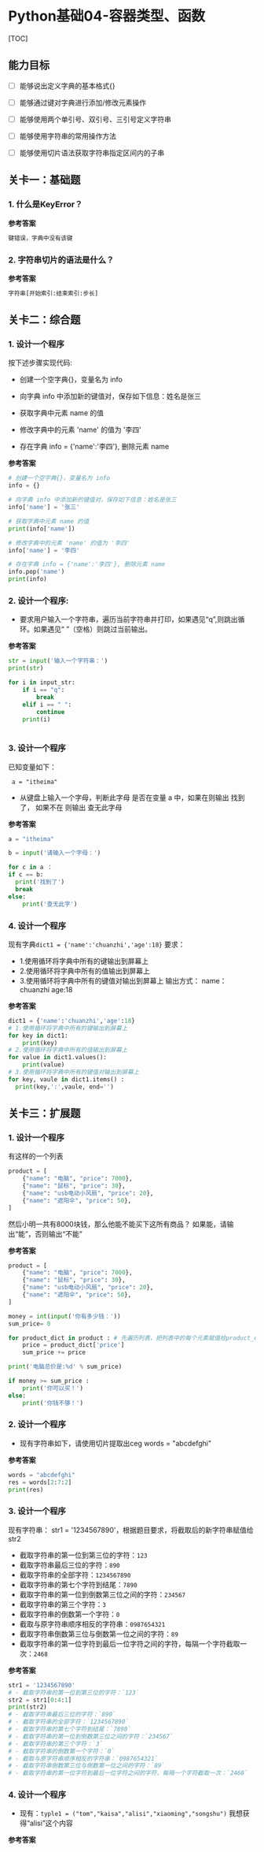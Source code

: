# Python基础04-容器类型、函数

[TOC]

## 能力目标

- [ ] 能够说出定义字典的基本格式{}
- [ ] 能够通过键对字典进行添加/修改元素操作
- [ ] 能够使用两个单引号、双引号、三引号定义字符串
- [ ] 能够使用字符串的常用操作方法
- [ ] 能够使用切片语法获取字符串指定区间内的子串



## 关卡一：基础题

### 1. 什么是KeyError？

**参考答案**

```python
键错误，字典中没有该键
```

### 2. 字符串切片的语法是什么？

**参考答案**

```python
字符串[开始索引:结束索引:步长]
```

## 关卡二：综合题

### 1. 设计一个程序

 按下述步骤实现代码:

- 创建一个空字典{}，变量名为 info

- 向字典 info 中添加新的键值对，保存如下信息：姓名是张三

- 获取字典中元素 name 的值

- 修改字典中的元素 'name' 的值为 '李四'

- 存在字典 info = {'name':'李四'}, 删除元素 name

**参考答案**

```python
# 创建一个空字典{}，变量名为 info
info = {}

# 向字典 info 中添加新的键值对，保存如下信息：姓名是张三
info['name'] = '张三'

# 获取字典中元素 name 的值
print(info['name'])

# 修改字典中的元素 'name' 的值为 '李四'
info['name'] = '李四'

# 存在字典 info = {'name':'李四'}, 删除元素 name
info.pop('name')
print(info)
```



### 2. 设计一个程序:

- 要求用户输入一个字符串，遍历当前字符串并打印，如果遇见“q”,则跳出循环。如果遇见“ ”（空格）则跳过当前输出。

**参考答案**

```python
str = input('输入一个字符串：')
print(str)

for i in input_str:
    if i == "q":
        break
    elif i == " ":
        continue
    print(i)
  

```

### 3. 设计一个程序

已知变量如下：

```
 a = "itheima"
```

- 从键盘上输入一个字母，判断此字母 是否在变量 a 中，如果在则输出 找到了， 如果不在 则输出 查无此字母

**参考答案**

```python
a = "itheima"

b = input('请输入一个字母：')

for c in a ：
if c == b:
  print('找到了')
  break
else:
    print('查无此字')
```

### 4. 设计一个程序

现有字典`dict1 = {'name':'chuanzhi','age':18}` 要求：

- 1.使用循环将字典中所有的键输出到屏幕上 
- 2.使用循环将字典中所有的值输出到屏幕上 
- 3.使用循环将字典中所有的键值对输出到屏幕上 输出方式： name：chuanzhi age:18

**参考答案**

```python
dict1 = {'name':'chuanzhi','age':18}
# 1.使用循环将字典中所有的键输出到屏幕上
for key in dict1:
    print(key)
# 2.使用循环将字典中所有的值输出到屏幕上 
for value in dict1.values():
    print(value)
# 3.使用循环将字典中所有的键值对输出到屏幕上
for key, vaule in dict1.items() :
  print(key,':',vaule, end='')

```

## 关卡三：扩展题

### 1. 设计一个程序

有这样的一个列表

```python
product = [
    {"name": "电脑", "price": 7000},
    {"name": "鼠标", "price": 30},
    {"name": "usb电动小风扇", "price": 20},
    {"name": "遮阳伞", "price": 50},
]
```

然后小明一共有8000块钱，那么他能不能买下这所有商品？ 如果能，请输出“能”，否则输出“不能”

**参考答案**

```python
product = [
    {"name": "电脑", "price": 7000},
    {"name": "鼠标", "price": 30},
    {"name": "usb电动小风扇", "price": 20},
    {"name": "遮阳伞", "price": 50},
]

money = int(input('你有多少钱：'))
sum_price= 0

for product_dict in product : # 先遍历列表，把列表中的每个元素赋值给product_dict(字典)
    price = product_dict['price']
    sum_price += price

print('电脑总价是:%d' % sum_price)

if money >= sum_price :
    print('你可以买！')
else:
    print('你钱不够！')
```

### 2. 设计一个程序

- 现有字符串如下，请使用切片提取出ceg
  words = "abcdefghi"

**参考答案**

```python
words = "abcdefghi"
res = words[2:7:2]
print(res)
```

### 3. 设计一个程序

现有字符串： str1 = '1234567890'，根据题目要求，将截取后的新字符串赋值给str2

- 截取字符串的第一位到第三位的字符：`123`
- 截取字符串最后三位的字符：`890`
- 截取字符串的全部字符：`1234567890`
- 截取字符串的第七个字符到结尾：`7890`
- 截取字符串的第一位到倒数第三位之间的字符：`234567`
- 截取字符串的第三个字符：`3`
- 截取字符串的倒数第一个字符：`0`
- 截取与原字符串顺序相反的字符串：`0987654321`
- 截取字符串倒数第三位与倒数第一位之间的字符：`89`
- 截取字符串的第一位字符到最后一位字符之间的字符，每隔一个字符截取一次：`2468`

**参考答案**

```python
str1 = '1234567890'
# - 截取字符串的第一位到第三位的字符：`123`
str2 = str1[0:4:1]
print(str2)
# - 截取字符串最后三位的字符：`890`
# - 截取字符串的全部字符：`1234567890`
# - 截取字符串的第七个字符到结尾：`7890`
# - 截取字符串的第一位到倒数第三位之间的字符：`234567`
# - 截取字符串的第三个字符：`3`
# - 截取字符串的倒数第一个字符：`0`
# - 截取与原字符串顺序相反的字符串：`0987654321`
# - 截取字符串倒数第三位与倒数第一位之间的字符：`89`
# - 截取字符串的第一位字符到最后一位字符之间的字符，每隔一个字符截取一次：`2468`
```

### 4. 设计一个程序

- 现有：`typle1 = ("tom","kaisa","alisi","xiaoming","songshu")` 我想获得“alisi”这个内容

**参考答案**

```python

```
